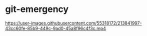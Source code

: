 # git-emergency


https://user-images.githubusercontent.com/55318172/213841997-43cc60fe-85b9-449c-9ad0-45a8f96c4f3c.mp4

